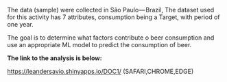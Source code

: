 The data (sample) were collected in São Paulo — Brazil,
The dataset used for this activity has 7 attributes, consumption being a Target, with period of one year.

The goal is to determine what factors contribute o beer consumption and use an appropriate ML model to predict
the consumption of beer.

**The link to the analysis is below:**

https://leandersavio.shinyapps.io/DOC1/
(SAFARI,CHROME,EDGE)

